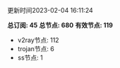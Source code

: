 更新时间2023-02-04 16:11:24

**总订阅: 45**
**总节点: 680**
**有效节点: 119**
- v2ray节点: 112
- trojan节点: 6
- ss节点: 1
